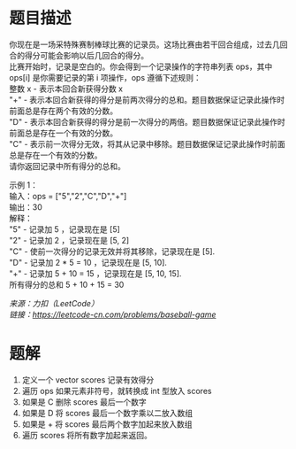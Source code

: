 # 题目描述
你现在是一场采特殊赛制棒球比赛的记录员。这场比赛由若干回合组成，过去几回合的得分可能会影响以后几回合的得分。  
比赛开始时，记录是空白的。你会得到一个记录操作的字符串列表 ops，其中 ops[i] 是你需要记录的第 i 项操作，ops 遵循下述规则：  
整数 x - 表示本回合新获得分数 x  
"+" - 表示本回合新获得的得分是前两次得分的总和。题目数据保证记录此操作时前面总是存在两个有效的分数。  
"D" - 表示本回合新获得的得分是前一次得分的两倍。题目数据保证记录此操作时前面总是存在一个有效的分数。  
"C" - 表示前一次得分无效，将其从记录中移除。题目数据保证记录此操作时前面总是存在一个有效的分数。  
请你返回记录中所有得分的总和。  

示例 1：  
输入：ops = ["5","2","C","D","+"]  
输出：30  
解释：  
"5" - 记录加 5 ，记录现在是 [5]  
"2" - 记录加 2 ，记录现在是 [5, 2]  
"C" - 使前一次得分的记录无效并将其移除，记录现在是 [5].  
"D" - 记录加 2 * 5 = 10 ，记录现在是 [5, 10].  
"+" - 记录加 5 + 10 = 15 ，记录现在是 [5, 10, 15].  
所有得分的总和 5 + 10 + 15 = 30  

*来源：力扣（LeetCode）  
链接：https://leetcode-cn.com/problems/baseball-game*

# 题解
1. 定义一个 vector<int> scores 记录有效得分
2. 遍历 ops 如果元素非符号，就转换成 int 型放入 scores
3. 如果是 C 删除 scores 最后一个数字
4. 如果是 D 将 scores 最后一个数字乘以二放入数组
5. 如果是 + 将 scores 最后两个数字加起来放入数组
6. 遍历 scores 将所有数字加起来返回。
